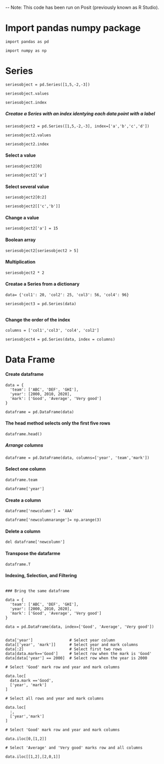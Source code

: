 
-- Note: This code has been run on Posit (previously known as R Studio).


#  Import  pandas numpy package    

```
import pandas as pd

import numpy as np

```


# Series
   

```
seriesobject = pd.Series([1,5,-2,-3])

seriesobject.values

seriesobject.index

```



##### Creatae a Series with an index identying each data point with a label

```
seriesobject2 = pd.Series([1,5,-2,-3], index=['a','b','c','d'])

seriesobject2.values

seriesobject2.index
```

#### Select a value 

```
seriesobject2[0]

seriesobject2['a']
```

#### Select several value 

```
seriesobject2[0:2]

seriesobject2[['c','b']]
```

#### Change a value

```
seriesobject2['a'] = 15
```

#### Boolean array 

```
seriesobject2[seriesobject2 > 5]
```

#### Multiplication

```
seriesobject2 * 2
```

#### Creatae a Series from a dictionary

```
data= {'col1': 20, 'col2': 25, 'col3': 56, 'col4': 96}

seriesobject3 = pd.Series(data)


```

#### Change the order of the index

```
columns = ['col1','col3', 'col4', 'col2']

seriesobject4 = pd.Series(data, index = columns)

```

# Data Frame


#### Create dataframe

```
data = {
  'team': ['ABC', 'DEF', 'GHI'],
  'year': [2000, 2010, 2020],
  'mark': ['Good', 'Average', 'Very good']
}

dataframe = pd.DataFrame(data)
```



#### The head method selects only the first five rows

```
dataframe.head()
```

##### Arrange columns

```
dataframe = pd.DataFrame(data, columns=['year', 'team','mark'])
```

#### Select one column

```
dataframe.team

dataframe['year']
```

#### Create a column

```
dataframe['newcolumn'] = 'AAA'

dataframe['newcolumnarange']= np.arange(3)

```

#### Delete a column

```
del dataframe['newcolumn']
```

#### Transpose the datafarme

```
dataframe.T
```



#### Indexing, Selection, and Filtering


```

### Bring the same dataframe

data = {
  'team': ['ABC', 'DEF', 'GHI'],
  'year': [2000, 2010, 2020],
  'mark': ['Good', 'Average', 'Very good']
}

data = pd.DataFrame(data, index=['Good', 'Average', 'Very good'])


data['year']                # Select year column
data[['year', 'mark']]      # Select year and mark columns
data[:2]                    # Select first two rows
data[data.mark=='Good']     # Select row when the mark is 'Good'
data[data['year'] == 2000]  # Select row when the year is 2000

# Select 'Good' mark row and year and mark columns

data.loc[
  data.mark =='Good',
  ['year', 'mark']
]

# Select all rows and year and mark columns

data.loc[
  :,
  ['year','mark']
]

# Select 'Good' mark row and year and mark columns

data.iloc[0,[1,2]]

# Select 'Average' and 'Very good' marks row and all columns

data.iloc[[1,2],[2,0,1]]

```
